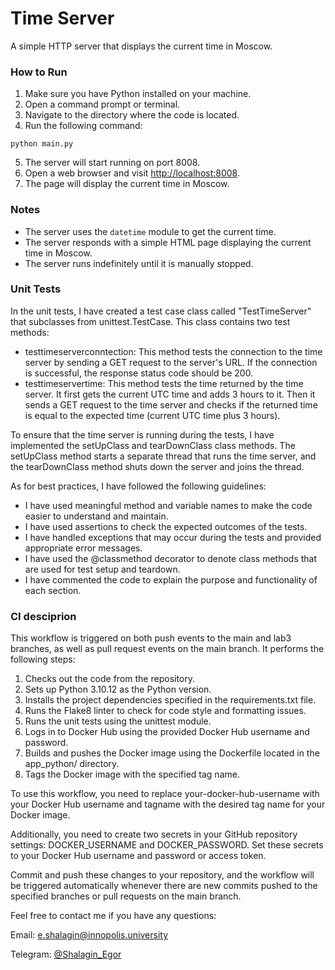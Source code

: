 # Time Server

A simple HTTP server that displays the current time in Moscow.

### How to Run

1. Make sure you have Python installed on your machine.
2. Open a command prompt or terminal.
3. Navigate to the directory where the code is located.
4. Run the following command:

```
python main.py
```

5. The server will start running on port 8008.
6. Open a web browser and visit [http://localhost:8008](http://localhost:8008).
7. The page will display the current time in Moscow.

### Notes

- The server uses the `datetime` module to get the current time.
- The server responds with a simple HTML page displaying the current time in Moscow.
- The server runs indefinitely until it is manually stopped.

### Unit Tests

In the unit tests, I have created a test case class called "TestTimeServer" that subclasses from unittest.TestCase. This class contains two test methods:
- testtimeserverconntection: This method tests the connection to the time server by sending a GET request to the server's URL. If the connection is successful, the response status code should be 200.
- testtimeservertime: This method tests the time returned by the time server. It first gets the current UTC time and adds 3 hours to it. Then it sends a GET request to the time server and checks if the returned time is equal to the expected time (current UTC time plus 3 hours).

To ensure that the time server is running during the tests, I have implemented the setUpClass and tearDownClass class methods. The setUpClass method starts a separate thread that runs the time server, and the tearDownClass method shuts down the server and joins the thread.

As for best practices, I have followed the following guidelines:
- I have used meaningful method and variable names to make the code easier to understand and maintain.
- I have used assertions to check the expected outcomes of the tests.
- I have handled exceptions that may occur during the tests and provided appropriate error messages.
- I have used the @classmethod decorator to denote class methods that are used for test setup and teardown.
- I have commented the code to explain the purpose and functionality of each section.


### CI desciprion

This workflow is triggered on both push events to the main and lab3 branches, as well as pull request events on the main branch. It performs the following steps:

1. Checks out the code from the repository.
2. Sets up Python 3.10.12 as the Python version.
3. Installs the project dependencies specified in the requirements.txt file.
4. Runs the Flake8 linter to check for code style and formatting issues.
5. Runs the unit tests using the unittest module.
6. Logs in to Docker Hub using the provided Docker Hub username and password.
7. Builds and pushes the Docker image using the Dockerfile located in the app_python/ directory.
8. Tags the Docker image with the specified tag name.

To use this workflow, you need to replace your-docker-hub-username with your Docker Hub username and tagname with the desired tag name for your Docker image.

Additionally, you need to create two secrets in your GitHub repository settings: DOCKER_USERNAME and DOCKER_PASSWORD. Set these secrets to your Docker Hub username and password or access token.

Commit and push these changes to your repository, and the workflow will be triggered automatically whenever there are new commits pushed to the specified branches or pull requests on the main branch.

Feel free to contact me if you have any questions:

Email: [e.shalagin@innopolis.university](mailto:e.shalagin@innopolis.university)

Telegram: [@Shalagin_Egor](https://t.me/Shalagin_Egor)